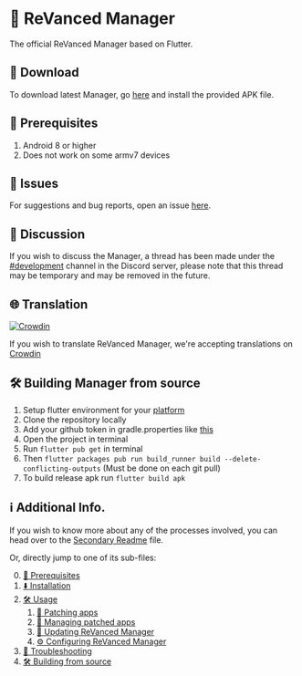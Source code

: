 # 💊 ReVanced Manager

The official ReVanced Manager based on Flutter.

## 🔽 Download
To download latest Manager, go [here](https://github.com/revanced/revanced-manager/releases/latest) and install the provided APK file.

## 📝 Prerequisites
1. Android 8 or higher
2. Does not work on some armv7 devices

## 🔴 Issues
For suggestions and bug reports, open an issue [here](https://github.com/revanced/revanced-manager/issues/new/choose).

## 💭 Discussion
If you wish to discuss the Manager, a thread has been made under the [#development](https://discord.com/channels/952946952348270622/1002922226443632761) channel in the Discord server, please note that this thread may be temporary and may be removed in the future.


## 🌐 Translation
[![Crowdin](https://badges.crowdin.net/revanced/localized.svg)](https://crowdin.com/project/revanced)

If you wish to translate ReVanced Manager, we're accepting translations on [Crowdin](https://translate.revanced.app)

## 🛠️ Building Manager from source
1. Setup flutter environment for your [platform](https://docs.flutter.dev/get-started/install)
2. Clone the repository locally
3. Add your github token in gradle.properties like [this](/docs/4_building.md)
4. Open the project in terminal
5. Run `flutter pub get` in terminal
6. Then `flutter packages pub run build_runner build --delete-conflicting-outputs` (Must be done on each git pull)
7. To build release apk run `flutter build apk`

## ℹ️ Additional Info. 
If you wish to know more about any of the processes involved, you can head over to the [Secondary Readme](https://github.com/revanced/revanced-manager/blob/main/docs/README.md) file.

Or, directly jump to one of its sub-files:

0. [💼 Prerequisites](https://github.com/ReVanced/revanced-manager/blob/main/docs/0_prerequisites.md)
1. [⬇️ Installation](https://github.com/ReVanced/revanced-manager/blob/main/docs/1_installation.md)
2. [🛠️ Usage](https://github.com/ReVanced/revanced-manager/blob/main/docs/2_usage.md)
   1. [🧩 Patching apps](https://github.com/ReVanced/revanced-manager/blob/main/docs/2_1_patching.md)
   2. [🧰 Managing patched apps](https://github.com/ReVanced/revanced-manager/blob/main/docs/2_2_managing.md)
   3. [🔄 Updating ReVanced Manager](https://github.com/ReVanced/revanced-manager/blob/main/docs/2_3_updating.md)
   4. [⚙️ Configuring ReVanced Manager](https://github.com/ReVanced/revanced-manager/blob/main/docs/2_4_settings.md)
3. [🛟 Troubleshooting](https://github.com/ReVanced/revanced-manager/blob/main/docs/3_troubleshooting.md)
4. [🛠 Building from source](https://github.com/ReVanced/revanced-manager/blob/main/docs/4_building.md)
